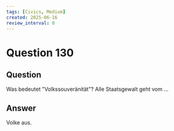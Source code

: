 ```yaml
---
tags: [Civics, Medium]
created: 2025-06-16
review_interval: 0
---
```


# Question 130

## Question

Was bedeutet "Volkssouveränität"? Alle Staatsgewalt geht vom …

## Answer

Volke aus.

